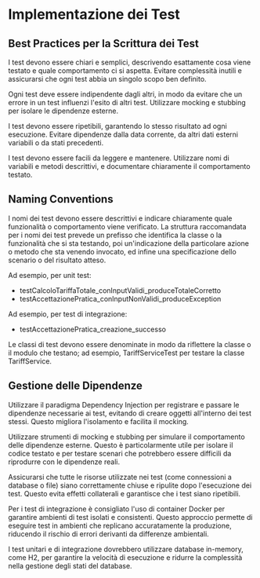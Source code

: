 # Implementazione dei Test

## Best Practices per la Scrittura dei Test

I test devono essere chiari e semplici, descrivendo esattamente cosa viene testato e quale comportamento ci si aspetta. Evitare complessità inutili e assicurarsi che ogni test abbia un singolo scopo ben definito.

Ogni test deve essere indipendente dagli altri, in modo da evitare che un errore in un test influenzi l'esito di altri test. Utilizzare mocking e stubbing per isolare le dipendenze esterne.

I test devono essere ripetibili, garantendo lo stesso risultato ad ogni esecuzione. Evitare dipendenze dalla data corrente, da altri dati esterni variabili o da stati precedenti.

I test devono essere facili da leggere e mantenere. Utilizzare nomi di variabili e metodi descrittivi, e documentare chiaramente il comportamento testato.

## Naming Conventions

I nomi dei test devono essere descrittivi e indicare chiaramente quale funzionalità o comportamento viene verificato. La struttura raccomandata per i nomi dei test prevede un prefisso che identifica la classe o la funzionalità che si sta testando, poi un'indicazione della particolare azione o metodo che sta venendo invocato, ed infine una specificazione dello scenario o del risultato atteso.

Ad esempio, per unit test:

* testCalcoloTariffaTotale\_conInputValidi\_produceTotaleCorretto
* testAccettazionePratica\_conInputNonValidi\_produceException

Ad esempio, per test di integrazione:

* testAccettazionePratica\_creazione\_successo

Le classi di test devono essere denominate in modo da riflettere la classe o il modulo che testano; ad esempio, TariffServiceTest per testare la classe TariffService.

## Gestione delle Dipendenze

Utilizzare il paradigma Dependency Injection per registrare e passare le dipendenze necessarie ai test, evitando di creare oggetti all'interno dei test stessi. Questo migliora l'isolamento e facilita il mocking.

Utilizzare strumenti di mocking e stubbing per simulare il comportamento delle dipendenze esterne. Questo è particolarmente utile per isolare il codice testato e per testare scenari che potrebbero essere difficili da riprodurre con le dipendenze reali.

Assicurarsi che tutte le risorse utilizzate nei test (come connessioni a database o file) siano correttamente chiuse e ripulite dopo l'esecuzione dei test. Questo evita effetti collaterali e garantisce che i test siano ripetibili.

Per i test di integrazione è consigliato l'uso di container Docker per garantire ambienti di test isolati e consistenti. Questo approccio permette di eseguire test in ambienti che replicano accuratamente la produzione, riducendo il rischio di errori derivanti da differenze ambientali.

I test unitari e di integrazione dovrebbero utilizzare database in-memory, come H2, per garantire la velocità di esecuzione e ridurre la complessità nella gestione degli stati del database.
